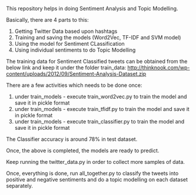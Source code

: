 This repository helps in doing Sentiment Analysis and Topic Modelling. 

Basically, there are 4 parts to this:
1) Getting Twitter Data based upon hashtags
2) Training and saving the models (Word2Vec, TF-IDF and SVM model)
3) Using the model for Sentiment CLassification
4) Using individual sentiments to do Topic Modelling

The training data for Sentiment Classified tweets can be obtained from the below link and keep it under the folder train_data:
http://thinknook.com/wp-content/uploads/2012/09/Sentiment-Analysis-Dataset.zip

There are a few activities which needs to be done once:
1) under train_models - execute train_word2vec.py to train the model and save it in pickle format
2) under train_models - execute train_tfidf.py to train the model and save it in pickle format
3) under train_models - execute train_classifier.py to train the model and save it in pickle format

The Classifier accuracy is around 78% in test dataset.

Once, the above is completed, the models are ready to predict.

Keep running the twitter_data.py in order to collect more samples of data.

Once, everything is done, run all_together.py to classify the tweets into positive and negative sentiments and do a topic modelling on each dataset separately.
